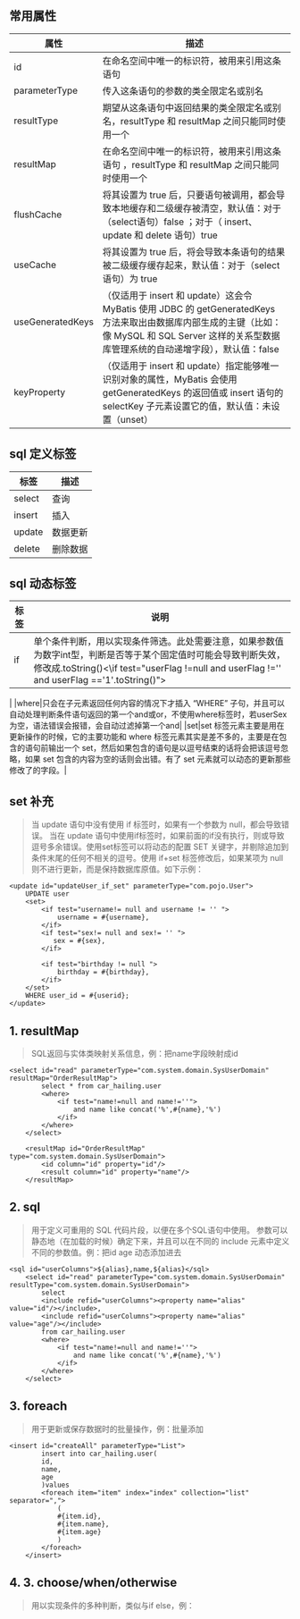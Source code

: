 ## 常用属性
|属性|描述|
|---|----|
|id|在命名空间中唯一的标识符，被用来引用这条语句|
|parameterType|传入这条语句的参数的类全限定名或别名|
|resultType|期望从这条语句中返回结果的类全限定名或别名，resultType 和 resultMap 之间只能同时使用一个|
|resultMap|在命名空间中唯一的标识符，被用来引用这条语句 ，resultType 和 resultMap 之间只能同时使用一个|
|flushCache|将其设置为 true 后，只要语句被调用，都会导致本地缓存和二级缓存被清空，默认值：对于（select语句）false ；对于（ insert、update 和 delete 语句）true|
|useCache|将其设置为 true 后，将会导致本条语句的结果被二级缓存缓存起来，默认值：对于（select语句）为 true|
|useGeneratedKeys|（仅适用于 insert 和 update）这会令 MyBatis 使用 JDBC 的 getGeneratedKeys 方法来取出由数据库内部生成的主键（比如：像 MySQL 和 SQL Server 这样的关系型数据库管理系统的自动递增字段），默认值：false|
|keyProperty|（仅适用于 insert 和 update）指定能够唯一识别对象的属性，MyBatis 会使用 getGeneratedKeys 的返回值或 insert 语句的 selectKey 子元素设置它的值，默认值：未设置（unset）|

## sql 定义标签
|标签|描述|
|----|----|
|select|查询|
|insert|插入|
|update|数据更新|
|delete|删除数据|

## sql 动态标签
|标签|说明|
|----|----|
|if|单个条件判断，用以实现条件筛选。此处需要注意，如果参数值为数字int型，判断是否等于某个固定值时可能会导致判断失效，修改成.toString()<\if test="userFlag !=null and userFlag !='' and userFlag =='1'.toString()">|
|
|where|只会在子元素返回任何内容的情况下才插入 “WHERE” 子句，并且可以自动处理判断条件语句返回的第一个and或or，不使用where标签时，若userSex为空，语法错误会报错，会自动过滤掉第一个and|
|set|set 标签元素主要是用在更新操作的时候，它的主要功能和 where 标签元素其实是差不多的，主要是在包含的语句前输出一个 set，然后如果包含的语句是以逗号结束的话将会把该逗号忽略，如果 set 包含的内容为空的话则会出错。有了 set 元素就可以动态的更新那些修改了的字段。|
## set 补充
> 当 update 语句中没有使用 if 标签时，如果有一个参数为 null，都会导致错误。
当在 update 语句中使用if标签时，如果前面的if没有执行，则或导致逗号多余错误。使用set标签可以将动态的配置 SET 关键字，并剔除追加到条件末尾的任何不相关的逗号。使用 if+set 标签修改后，如果某项为 null 则不进行更新，而是保持数据库原值。如下示例：
```
<update id="updateUser_if_set" parameterType="com.pojo.User">  
    UPDATE user  
    <set>  
        <if test="username!= null and username != '' ">  
            username = #{username},  
        </if>  
        <if test="sex!= null and sex!= '' ">  
           sex = #{sex},  
        </if>  

        <if test="birthday != null ">  
            birthday = #{birthday},  
        </if>  
    </set>  
    WHERE user_id = #{userid};      
</update>  
```
## 1. resultMap
> SQL返回与实体类映射关系信息，例：把name字段映射成id
``` shell
<select id="read" parameterType="com.system.domain.SysUserDomain" resultMap="OrderResultMap">
        select * from car_hailing.user
        <where>
            <if test="name!=null and name!=''">
                and name like concat('%',#{name},'%')
            </if>
        </where>
    </select>

    <resultMap id="OrderResultMap" type="com.system.domain.SysUserDomain">
        <id column="id" property="id"/>
        <result column="id" property="name"/>
    </resultMap>
```
## 2. sql
> 用于定义可重用的 SQL 代码片段，以便在多个SQL语句中使用。 参数可以静态地（在加载的时候）确定下来，并且可以在不同的 include 元素中定义不同的参数值。例：把id age 动态添加进去
``` shell
<sql id="userColumns">${alias},name,${alias}</sql>
    <select id="read" parameterType="com.system.domain.SysUserDomain" resultType="com.system.domain.SysUserDomain">
        select
        <include refid="userColumns"><property name="alias" value="id"/></include>,
        <include refid="userColumns"><property name="alias" value="age"/></include>
        from car_hailing.user
        <where>
            <if test="name!=null and name!=''">
                and name like concat('%',#{name},'%')
            </if>
        </where>
    </select>
```
## 3. foreach 
> 用于更新或保存数据时的批量操作，例：批量添加
``` shell
<insert id="createAll" parameterType="List">
        insert into car_hailing.user(
        id,
        name,
        age
        )values
        <foreach item="item" index="index" collection="list" separator=",">
            (
            #{item.id},
            #{item.name},
            #{item.age}
            )
        </foreach>
    </insert>
```
## 4. 3. choose/when/otherwise
> 用以实现条件的多种判断，类似与if else，例：


